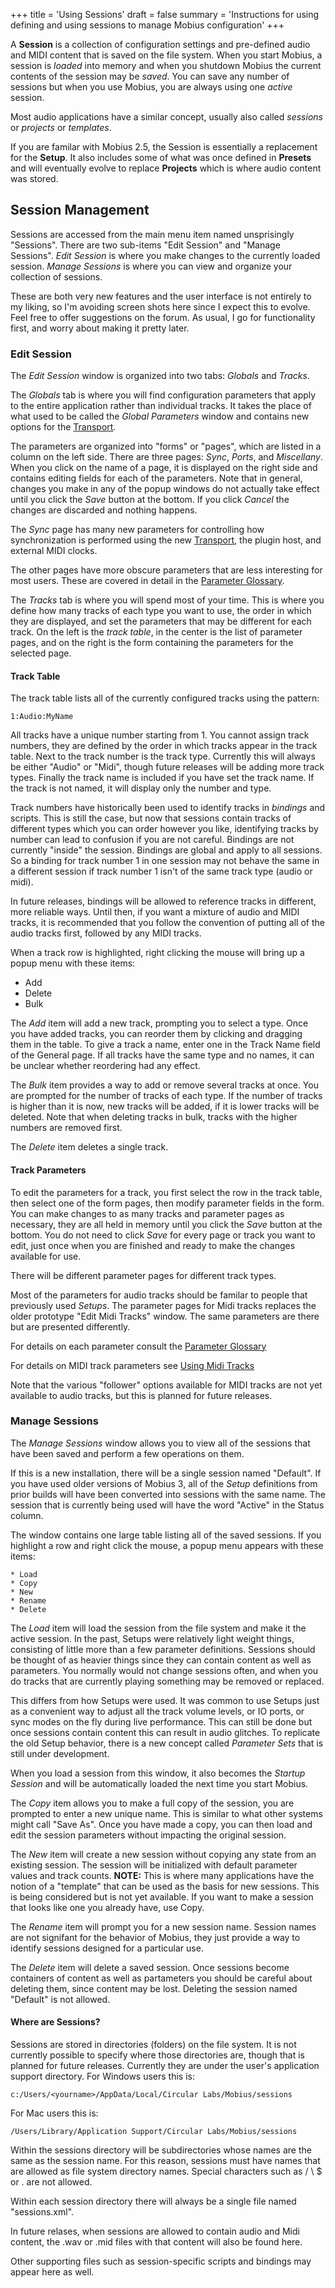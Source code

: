 +++
title = 'Using Sessions'
draft = false
summary = 'Instructions for using defining and using sessions to manage Mobius configuration'
+++

A **Session** is a collection of configuration settings and pre-defined audio and MIDI content that is saved on the file system.  When you start Mobius, a session is *loaded* into memory and when you shutdown Mobius the current contents of the session may be *saved*.  You can save any number of sessions but when you use Mobius, you are always using one *active* session.

Most audio applications have a similar concept, usually also called *sessions* or *projects* or *templates*.

If you are familar with Mobius 2.5, the Session is essentially a replacement for the **Setup**.  It also includes some of what was once defined in **Presets** and will eventually evolve to replace **Projects** which is where audio content was stored.

## Session Management

Sessions are accessed from the main menu item named unsprisingly "Sessions".   There are two sub-items "Edit Session" and "Manage Sessions".  *Edit Session* is where you make changes to the currently loaded session.  *Manage Sessions* is where you can view and organize your collection of sessions.

These are both very new features and the user interface is not entirely to my liking, so I'm avoiding screen shots here since I expect this to evolve.  Feel free to offer suggestions on the forum.  As usual, I go for functionality first, and worry about making it pretty later.

### Edit Session

The *Edit Session* window is organized into two tabs: *Globals* and *Tracks*.

The *Globals* tab is where you will find configuration parameters that apply to the entire application rather than individual tracks.  It takes the place of what used to be called the *Global Parameters* window and contains new options for the [Transport](transport).

The parameters are organized into "forms" or "pages", which are listed in a column on the left side.  There are three pages: *Sync*, *Ports*, and *Miscellany*.  When you click on the name of a page, it is displayed on the right side and contains editing fields for each of the parameters.  Note that in general, changes you make in any of the popup windows do not actually take effect until you click the *Save* button at the bottom.  If you click *Cancel* the changes are discarded and nothing happens.

The *Sync* page has many new parameters for controlling how synchronization is performed using
the new [Transport](transport), the plugin host, and external MIDI clocks.

The other pages have more obscure parameters that are less interesting for most users.  These are covered in detail in the [Parameter Glossary](parameters).

The *Tracks* tab is where you will spend most of your time.  This is where you define how many tracks of each type you want to use, the order in which they are displayed, and set the parameters that may be different for each track.  On the left is the *track table*, in the center is the list of parameter pages, and on the right is the form containing the parameters for the selected page.

#### Track Table

The track table lists all of the currently configured tracks using the pattern:

    1:Audio:MyName

All tracks have a unique number starting from 1.  You cannot assign track numbers, they are defined by the order in which tracks appear in the track table.  Next to the track number is the track type.  Currently this will always be either "Audio" or "Midi", though future releases will be adding more track types.  Finally the track name is included if you have set the track name.  If the track is not named, it will display only the number and type.


Track numbers have historically been used to identify tracks in *bindings* and scripts.  This is still the case, but now that sessions contain tracks of different types which you can order however you like, identifying tracks by number can lead to confusion if you are not careful.  Bindings are not currently "inside" the session.  Bindings are global and apply to all sessions.  So a binding for track number 1 in one session may not behave the same in a different session if track number 1 isn't of the same track type (audio or midi).

In future releases, bindings will be allowed to reference tracks in different, more reliable ways.  Until then, if you want a mixture of audio and MIDI tracks, it is recommended that you follow the convention of putting all of the audio tracks first, followed by any MIDI tracks.

When a track row is highlighted, right clicking the mouse will bring up a popup menu with these items:

  * Add
  * Delete
  * Bulk

The *Add* item will add a new track, prompting you to select a type.  Once you have added tracks, you can reorder them by clicking and dragging them in the table.  To give a track a name, enter one in the Track Name field of the General page.  If all tracks have the same type and no names, it can be unclear whether reordering had any effect.

The *Bulk* item provides a way to add or remove several tracks at once.  You are prompted for the number of tracks of each type.   If the number of tracks is higher than it is now, new tracks will be added, if it is lower tracks will be deleted.   Note that when deleting tracks in bulk, tracks with the higher numbers are removed first.

The *Delete* item deletes a single track.

#### Track Parameters

To edit the parameters for a track, you first select the row in the track table, then select one of the form pages, then modify parameter fields in the form.  You can make changes to as many tracks and parameter pages as necessary, they are all held in memory until you click the *Save* button at the bottom.  You do not need to click *Save* for every page or track you want to edit, just once when you are finished and ready to make the changes available for use.

There will be different parameter pages for different track types.

Most of the parameters for audio tracks should be familar to people that previously used *Setups*.
The parameter pages for Midi tracks replaces the older prototype "Edit Midi Tracks" window.  The same parameters are there but are presented differently.

For details on each parameter consult the [Parameter Glossary](parameters) 

For details on MIDI track parameters see [Using Midi Tracks](miditracks)

Note that the various "follower" options available for MIDI tracks are not yet available
to audio tracks, but this is planned for future releases.

### Manage Sessions

The *Manage Sessions* window allows you to view all of the sessions that have been saved
and perform a few operations on them.

If this is a new installation, there will be a single session named "Default".
If you have used older versions of Mobius 3, all of the *Setup* definitions from prior builds will have been converted into sessions with the same name.   The session that is currently being used will have the word "Active" in the Status column.

The window contains one large table listing all of the saved sessions.  If you highlight a row and right click the mouse, a popup menu appears with these items:

    * Load
    * Copy
    * New
    * Rename
    * Delete

The *Load* item will load the session from the file system and make it the active session.  In the past, Setups were relatively light weight things, consisting of little more than a few parameter definitions.  Sessions should be thought of as heavier things since they can contain content as well as parameters.   You normally would not change sessions often, and when you do tracks that are currently playing something may be removed or replaced.

This differs from how Setups were used.  It was common to use Setups just as a convenient way to
adjust all the track volume levels, or IO ports, or sync modes on the fly during live performance.
This can still be done but once sessions contain content this can result in audio glitches.
To replicate the old Setup behavior, there is a new concept called *Parameter Sets* that is still
under development.

When you load a session from this window, it also becomes the *Startup Session* and will be automatically loaded the next time you start Mobius.  

The *Copy* item allows you to make a full copy of the session, you are prompted to enter a new unique name.  This is similar to what other systems might call "Save As".  Once you have made a copy, you can then load and edit the session parameters without impacting the original session.

The *New* item will create a new session without copying any state from an existing session.  The session will be initialized with default parameter values and track counts.  **NOTE:** This is where many applications have the notion of a "template" that can be used as the basis for new sessions.  This is being considered but is not yet available.  If you want to make a session that looks like one you already have, use Copy.

The *Rename* item will prompt you for a new session name.  Session names are not signifant for the behavior of Mobius, they just provide a way to identify sessions designed for a particular use.

The *Delete* item will delete a saved session.   Once sessions become containers of content as well as partameters you should be careful about deleting them, since content may be lost.   Deleting the session named "Default" is not allowed.

#### Where are Sessions?

Sessions are stored in directories (folders) on the file system.  It is not currently possible to
specify where those directories are, though that is planned for future releases.  Currently they are under the user's application support directory.  For Windows users this is:

    c:/Users/<yourname>/AppData/Local/Circular Labs/Mobius/sessions

For Mac users this is:

    /Users/Library/Application Support/Circular Labs/Mobius/sessions

Within the sessions directory will be subdirectories whose names are the same as the session name.
For this reason, sessions must have names that are allowed as file system directory names.  Special characters such as / \ $ or .  are not allowed.

Within each session directory there will always be a single file named "sessions.xml".

In future relases, when sessions are allowed to contain audio and Midi content, the .wav or .mid
files with that content will also be found here.

Other supporting files such as session-specific scripts and bindings may appear here as well.




       

